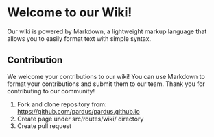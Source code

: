 # Welcome to our Wiki!

Our wiki is powered by Markdown, a lightweight markup language that allows you to easily format text with simple syntax.

## Contribution
We welcome your contributions to our wiki! You can use Markdown to format your contributions and submit them to our team. Thank you for contributing to our community!

1. Fork and clone repository from: https://github.com/pardus/pardus.github.io
2. Create page under src/routes/wiki/ directory
3. Create pull request
